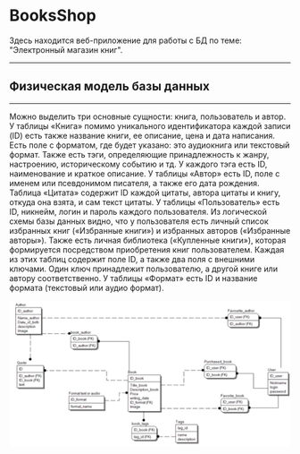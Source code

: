 # BooksShop
Здесь находится веб-приложение для работы с БД по теме: "Электронный магазин книг".
____

## Физическая модель базы данных
____
Можно выделить три основные сущности: книга, пользователь и автор.<br/>
У таблицы «Книга» помимо уникального идентификатора каждой записи (ID) есть также название книги, ее описание, цена и дата написания. Есть поле с форматом, где будет указано: это аудиокнига или текстовый формат.
Также есть тэги, определяющие принадлежность к жанру, настроению, историческому событию и тд. У каждого тэга есть ID, наименование и краткое описание.
У таблицы «Автор» есть ID, поле с именем или псевдонимом писателя, а также его дата рождения.
Таблица «Цитата» содержит ID каждой цитаты, автора цитаты и книгу, откуда она взята, и сам текст цитаты.
У таблицы «Пользователь» есть ID, никнейм, логин и пароль каждого пользователя.
Из логической схемы базы данных видно, что у пользователя есть личный список избранных книг («Избранные книги») и избранных авторов («Избранные авторы»). Также есть личная библиотека («Купленные книги»), которая формируется посредством приобретения книг пользователем. Каждая из этих таблиц содержит поле ID, а также два поля с внешними ключами. Один ключ принадлежит пользователю, а другой книге или автору соответственно.
У таблицы «Формат» есть ID и название формата (текстовый или аудио формат).

![Физическая модель БД](https://github.com/Ortem-a/BooksShop/blob/main/physical.png)
